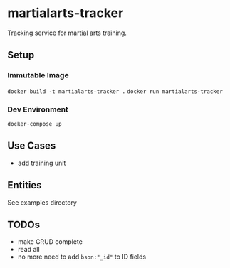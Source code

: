 # martialarts-tracker

Tracking service for martial arts training.

## Setup

### Immutable Image
`docker build -t martialarts-tracker .`
`docker run martialarts-tracker`

### Dev Environment
`docker-compose up`

## Use Cases
-   add training unit

## Entities
See examples directory


## TODOs
 - make CRUD complete
 - read all
 - no more need to add `bson:"_id"` to ID fields
